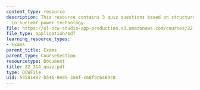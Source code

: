```yaml
---
content_type: resource
description: This resource contains 3 quiz questions based on structural mechanics
  in nuclear power technology.
file: https://ol-ocw-studio-app-production.s3.amazonaws.com/courses/22-314j-structural-mechanics-in-nuclear-power-technology-fall-2006/53581482b5460e893a6fc68f9c6469c0_22_314_quiz.pdf
file_type: application/pdf
learning_resource_types:
- Exams
parent_title: Exams
parent_type: CourseSection
resourcetype: Document
title: 22_314_quiz.pdf
type: OCWFile
uid: 53581482-b546-0e89-3a6f-c68f9c6469c0
---
```

